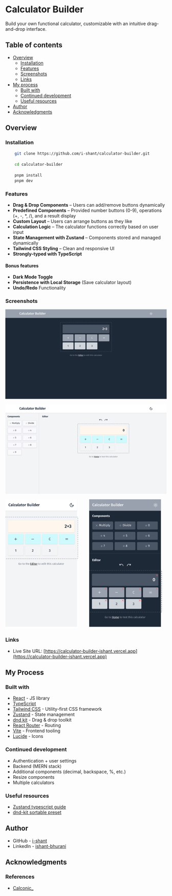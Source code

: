 # Calculator Builder

Build your own functional calculator, customizable with an intuitive drag-and-drop interface.

## Table of contents

- [Overview](#overview)
  - [Installation](#installation)
  - [Features](#features)
  - [Screenshots](#screenshots)
  - [Links](#links)
- [My process](#my-process)
  - [Built with](#built-with)
  - [Continued development](#continued-development)
  - [Useful resources](#useful-resources)
- [Author](#author)
- [Acknowledgments](#acknowledgments)

## Overview

### Installation

```bash
    git clone https://github.com/i-shant/calculator-builder.git

    cd calculator-builder

    pnpm install
    pnpm dev
```

### Features

- **Drag & Drop Components** – Users can add/remove buttons dynamically
- **Predefined Components** – Provided number buttons (0-9), operations (+, -, \*, /), and a result display
- **Custom Layout** – Users can arrange buttons as they like
- **Calculation Logic** – The calculator functions correctly based on user input
- **State Management with Zustand** – Components stored and managed dynamically
- **Tailwind CSS Styling** – Clean and responsive UI
- **Strongly-typed with TypeScript**

#### Bonus features

- **Dark Mode Toggle**
- **Persistence with Local Storage** (Save calculator layout)
- **Undo/Redo** Functionality

### Screenshots

![Home Desktop Screenshot](https://raw.githubusercontent.com/i-shant/calculator-builder/refs/heads/main/screenshots/home-desktop.png)

![Editor Desktop Screenshot](https://raw.githubusercontent.com/i-shant/calculator-builder/refs/heads/main/screenshots/editor-desktop.png)

<div>
  <img alt='Home Mobile Screenshot' src='https://raw.githubusercontent.com/i-shant/calculator-builder/refs/heads/main/screenshots/home-mobile.png' width='45%'/>
  &nbsp; &nbsp; &nbsp; &nbsp;
  <img alt='Editor Mobile Screenshot' src='https://raw.githubusercontent.com/i-shant/calculator-builder/refs/heads/main/screenshots/editor-mobile.png' width='45%'/>
</div>

### Links

- Live Site URL: [https://calculator-builder-ishant.vercel.app](https://calculator-builder-ishant.vercel.app)

## My Process

### Built with

- [React](https://react.dev/) - JS library
- [TypeScript](https://www.typescriptlang.org/)
- [Tailwind CSS](https://tailwindcss.com/) - Utility-first CSS framework
- [Zustand](https://zustand.docs.pmnd.rs/) - State management
- [dnd kit](https://dndkit.com/) - Drag & drop toolkit
- [React Router](https://reactrouter.com/) - Routing
- [Vite](https://vite.dev/) - Frontend tooling
- [Lucide](https://lucide.dev/) - Icons

### Continued development

- Authentication + user settings
- Backend (MERN stack)
- Additional components (decimal, backspace, %, etc.)
- Resize components
- Multiple calculators

### Useful resources

- [Zustand typescript guide](https://zustand.docs.pmnd.rs/guides/typescript)
- [dnd-kit sortable preset](https://docs.dndkit.com/presets/sortable)

## Author

- GitHub - [i-shant](https://github.com/i-shant)
- LinkedIn - [ishant-bhurani](https://linkedin.com/in/ishant-bhurani)

## Acknowledgments

### References

- [Calconic\_](https://www.calconic.com/?hl=en-IN)
